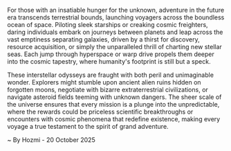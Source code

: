 
For those with an insatiable hunger for the unknown, adventure in the future era transcends terrestrial bounds, launching voyagers across the boundless ocean of space. Piloting sleek starships or creaking cosmic freighters, daring individuals embark on journeys between planets and leap across the vast emptiness separating galaxies, driven by a thirst for discovery, resource acquisition, or simply the unparalleled thrill of charting new stellar seas. Each jump through hyperspace or warp drive propels them deeper into the cosmic tapestry, where humanity's footprint is still but a speck.

These interstellar odysseys are fraught with both peril and unimaginable wonder. Explorers might stumble upon ancient alien ruins hidden on forgotten moons, negotiate with bizarre extraterrestrial civilizations, or navigate asteroid fields teeming with unknown dangers. The sheer scale of the universe ensures that every mission is a plunge into the unpredictable, where the rewards could be priceless scientific breakthroughs or encounters with cosmic phenomena that redefine existence, making every voyage a true testament to the spirit of grand adventure.

~ By Hozmi - 20 October 2025
